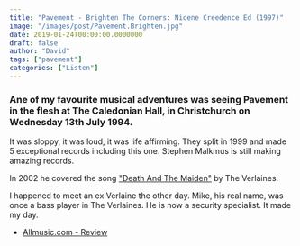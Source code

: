 ```yaml
---
title: "Pavement - Brighten The Corners: Nicene Creedence Ed (1997)"
image: "/images/post/Pavement.Brighten.jpg"
date: 2019-01-24T00:00:00.0000000
draft: false
author: "David"
tags: ["pavement"]
categories: ["Listen"]
---
```

### Ane of my favourite musical adventures was seeing Pavement in the flesh at The Caledonian Hall, in Christchurch on Wednesday 13th July 1994. 

It was sloppy, it was loud, it was life affirming. They split in 1999 and made 5 exceptional records including this one. Stephen Malkmus is still making amazing records.

In 2002 he covered the song ["Death And The Maiden"](https://www.youtube.com/watch?v=8-GqgN00Kr0) by The Verlaines. 

I happened to meet an ex Verlaine the other day. Mike, his real name, was once a bass player in The Verlaines. He is now a security specialist. It made my day.

-  [Allmusic.com - Review](https://www.allmusic.com/album/brighten-the-corners-mw0000616529)